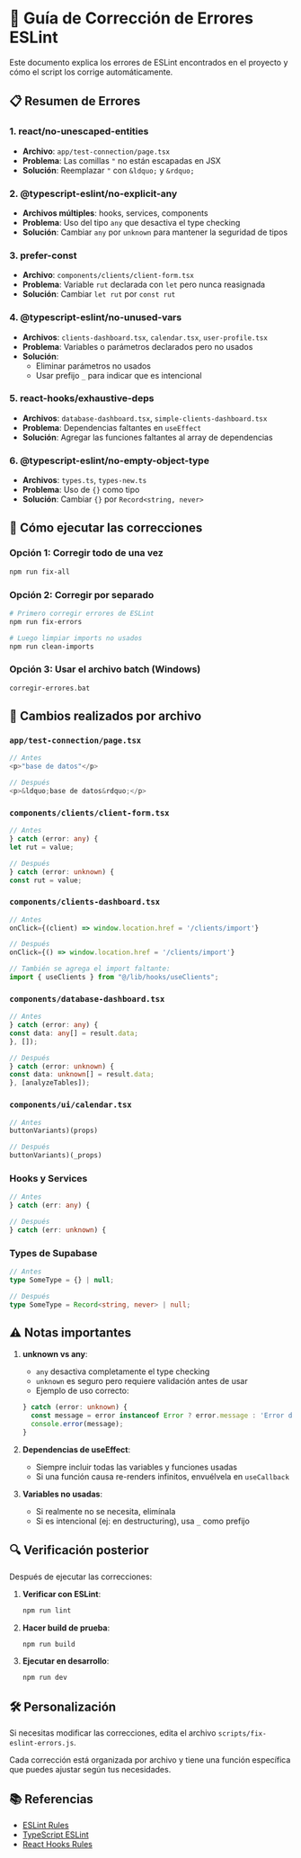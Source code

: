 # 🔧 Guía de Corrección de Errores ESLint

Este documento explica los errores de ESLint encontrados en el proyecto y cómo el script los corrige automáticamente.

## 📋 Resumen de Errores

### 1. **react/no-unescaped-entities**
- **Archivo**: `app/test-connection/page.tsx`
- **Problema**: Las comillas `"` no están escapadas en JSX
- **Solución**: Reemplazar `"` con `&ldquo;` y `&rdquo;`

### 2. **@typescript-eslint/no-explicit-any**
- **Archivos múltiples**: hooks, services, components
- **Problema**: Uso del tipo `any` que desactiva el type checking
- **Solución**: Cambiar `any` por `unknown` para mantener la seguridad de tipos

### 3. **prefer-const**
- **Archivo**: `components/clients/client-form.tsx`
- **Problema**: Variable `rut` declarada con `let` pero nunca reasignada
- **Solución**: Cambiar `let rut` por `const rut`

### 4. **@typescript-eslint/no-unused-vars**
- **Archivos**: `clients-dashboard.tsx`, `calendar.tsx`, `user-profile.tsx`
- **Problema**: Variables o parámetros declarados pero no usados
- **Solución**: 
  - Eliminar parámetros no usados
  - Usar prefijo `_` para indicar que es intencional

### 5. **react-hooks/exhaustive-deps**
- **Archivos**: `database-dashboard.tsx`, `simple-clients-dashboard.tsx`
- **Problema**: Dependencias faltantes en `useEffect`
- **Solución**: Agregar las funciones faltantes al array de dependencias

### 6. **@typescript-eslint/no-empty-object-type**
- **Archivos**: `types.ts`, `types-new.ts`
- **Problema**: Uso de `{}` como tipo
- **Solución**: Cambiar `{}` por `Record<string, never>`

## 🚀 Cómo ejecutar las correcciones

### Opción 1: Corregir todo de una vez
```bash
npm run fix-all
```

### Opción 2: Corregir por separado
```bash
# Primero corregir errores de ESLint
npm run fix-errors

# Luego limpiar imports no usados
npm run clean-imports
```

### Opción 3: Usar el archivo batch (Windows)
```bash
corregir-errores.bat
```

## 📝 Cambios realizados por archivo

### `app/test-connection/page.tsx`
```typescript
// Antes
<p>"base de datos"</p>

// Después
<p>&ldquo;base de datos&rdquo;</p>
```

### `components/clients/client-form.tsx`
```typescript
// Antes
} catch (error: any) {
let rut = value;

// Después
} catch (error: unknown) {
const rut = value;
```

### `components/clients-dashboard.tsx`
```typescript
// Antes
onClick={(client) => window.location.href = '/clients/import'}

// Después
onClick={() => window.location.href = '/clients/import'}

// También se agrega el import faltante:
import { useClients } from "@/lib/hooks/useClients";
```

### `components/database-dashboard.tsx`
```typescript
// Antes
} catch (error: any) {
const data: any[] = result.data;
}, []);

// Después
} catch (error: unknown) {
const data: unknown[] = result.data;
}, [analyzeTables]);
```

### `components/ui/calendar.tsx`
```typescript
// Antes
buttonVariants)(props)

// Después
buttonVariants)(_props)
```

### Hooks y Services
```typescript
// Antes
} catch (err: any) {

// Después
} catch (err: unknown) {
```

### Types de Supabase
```typescript
// Antes
type SomeType = {} | null;

// Después
type SomeType = Record<string, never> | null;
```

## ⚠️ Notas importantes

1. **unknown vs any**: 
   - `any` desactiva completamente el type checking
   - `unknown` es seguro pero requiere validación antes de usar
   - Ejemplo de uso correcto:
   ```typescript
   } catch (error: unknown) {
     const message = error instanceof Error ? error.message : 'Error desconocido';
     console.error(message);
   }
   ```

2. **Dependencias de useEffect**:
   - Siempre incluir todas las variables y funciones usadas
   - Si una función causa re-renders infinitos, envuélvela en `useCallback`

3. **Variables no usadas**:
   - Si realmente no se necesita, elimínala
   - Si es intencional (ej: en destructuring), usa `_` como prefijo

## 🔍 Verificación posterior

Después de ejecutar las correcciones:

1. **Verificar con ESLint**:
   ```bash
   npm run lint
   ```

2. **Hacer build de prueba**:
   ```bash
   npm run build
   ```

3. **Ejecutar en desarrollo**:
   ```bash
   npm run dev
   ```

## 🛠️ Personalización

Si necesitas modificar las correcciones, edita el archivo `scripts/fix-eslint-errors.js`.

Cada corrección está organizada por archivo y tiene una función específica que puedes ajustar según tus necesidades.

## 📚 Referencias

- [ESLint Rules](https://eslint.org/docs/rules/)
- [TypeScript ESLint](https://typescript-eslint.io/rules/)
- [React Hooks Rules](https://reactjs.org/docs/hooks-rules.html)
